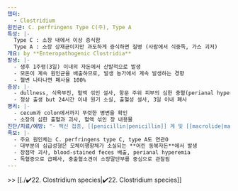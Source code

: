 ```yaml
---
챕터:
  - Clostridium
원인균: C. perfringens Type C(주), Type A
특성: |-
  Type C : 소장 내에서 이상 증식함
  Type A : 소장 상재균이지만 과도하게 증식하면 질병 (사람에서 식중독, 가스 괴저)
개요: by **Enteropathogenic Clostridia**
발생: |-
  - 생후 1주령(3일) 이내의 자돈에서 산발적으로 발생
  - 모돈이 계속 원인균을 배출하므로, 발생 농가에서 계속 발생하는 경향
  - 혈변 나타나면 폐사율 100%
증상: |-
  - dullness, 식욕부진, 혈액 섞인 설사, 항문 주위 피부의 심한 충혈(perianal hyperemia)
  - 정상 출생 but 24시간 이내 원기 소실, 출혈성 설사, 3일 이내 폐사
병리: |-
  - cecum과 colon에서까지 뚜렷한 병변을 확인
  - 소장의 심한 출혈과 괴사, 혈액 섞인 장 내용물
진단/치료/예방: "- 백신 접종, [[penicillin|penicillin]] 계 및 [[macrolide|macrolide]] 계 경구 투여"
족보: |-
  - 주요 원인체는 C. perfringens type C, type A도 연관O
  - 대부분의 심급성형은 모체이행항체가 소실되는 **어린 동복자돈**에서 발생
  - 장점막 괴사, blood-stained feces 배출, perianal hyperemia
  - 독혈증으로 급폐사, 충출혈소견이 소장말단부를 중심으로 관찰됨
---
```

\>> [[./✔️22. Clostridium species|✔️22. Clostridium species]]